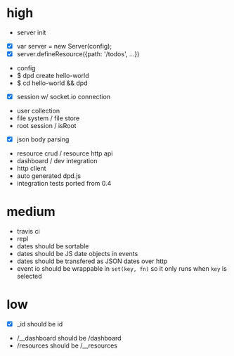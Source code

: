 # high

 - server init
  - [x] var server = new Server(config);
  - [x] server.defineResource({path: '/todos', ...})
  - config
  - $ dpd create hello-world
  - $ cd hello-world && dpd
 - [x] session w/ socket.io connection
 - user collection
 - file system / file store
 - root session / isRoot
 - [x] json body parsing
 - resource crud / resource http api
 - dashboard / dev integration
 - http client
 - auto generated dpd.js
 - integration tests ported from 0.4

# medium

 - travis ci
 - repl
 - dates should be sortable
 - dates should be JS date objects in events
 - dates should be transfered as JSON dates over http
 - event io should be wrappable in `set(key, fn)` so it only runs when `key` is selected
 
# low

 - [x] _id should be id
 - /__dashboard should be /dashboard
 - /resources should be /__resources

 